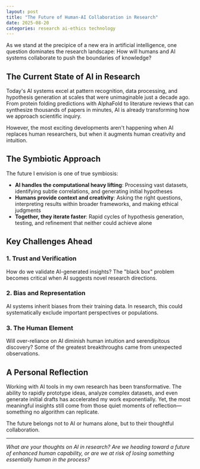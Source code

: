 ```yaml
---
layout: post
title: "The Future of Human-AI Collaboration in Research"
date: 2025-08-20
categories: research ai-ethics technology
---
```


As we stand at the precipice of a new era in artificial intelligence, one question dominates the research landscape: How will humans and AI systems collaborate to push the boundaries of knowledge?

## The Current State of AI in Research

Today's AI systems excel at pattern recognition, data processing, and hypothesis generation at scales that were unimaginable just a decade ago. From protein folding predictions with AlphaFold to literature reviews that can synthesize thousands of papers in minutes, AI is already transforming how we approach scientific inquiry.

However, the most exciting developments aren't happening when AI replaces human researchers, but when it augments human creativity and intuition.

## The Symbiotic Approach

The future I envision is one of true symbiosis:

- **AI handles the computational heavy lifting**: Processing vast datasets, identifying subtle correlations, and generating initial hypotheses
- **Humans provide context and creativity**: Asking the right questions, interpreting results within broader frameworks, and making ethical judgments
- **Together, they iterate faster**: Rapid cycles of hypothesis generation, testing, and refinement that neither could achieve alone

## Key Challenges Ahead

### 1. Trust and Verification
How do we validate AI-generated insights? The "black box" problem becomes critical when AI suggests novel research directions.

### 2. Bias and Representation
AI systems inherit biases from their training data. In research, this could systematically exclude important perspectives or populations.

### 3. The Human Element
Will over-reliance on AI diminish human intuition and serendipitous discovery? Some of the greatest breakthroughs came from unexpected observations.

## A Personal Reflection

Working with AI tools in my own research has been transformative. The ability to rapidly prototype ideas, analyze complex datasets, and even generate initial drafts has accelerated my work exponentially. Yet, the most meaningful insights still come from those quiet moments of reflection—something no algorithm can replicate.

The future belongs not to AI or humans alone, but to their thoughtful collaboration.

---

*What are your thoughts on AI in research? Are we heading toward a future of enhanced human capability, or are we at risk of losing something essentially human in the process?*